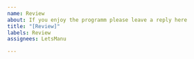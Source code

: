 ```yaml
---
name: Review
about: If you enjoy the programm please leave a reply here
title: "[Review]"
labels: Review
assignees: LetsManu

---
```



